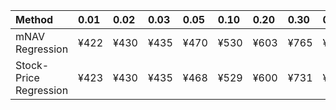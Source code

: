 | Method                 | 0.01   | 0.02   | 0.03   | 0.05   | 0.10   | 0.20   | 0.30   | 0.40   | 0.50   | 0.60   | 0.70   | 0.80   | 0.90   | 0.95   | 0.97   | 0.98   | 0.99   |
|:-----------------------|:-------|:-------|:-------|:-------|:-------|:-------|:-------|:-------|:-------|:-------|:-------|:-------|:-------|:-------|:-------|:-------|:-------|
| mNAV Regression        | ¥422   | ¥430   | ¥435   | ¥470   | ¥530   | ¥603   | ¥765   | ¥938   | ¥1,048 | ¥1,255 | ¥1,396 | ¥1,809 | ¥2,490 | ¥2,798 | ¥2,940 | ¥3,141 | ¥3,144 |
| Stock-Price Regression | ¥423   | ¥430   | ¥435   | ¥468   | ¥529   | ¥600   | ¥731   | ¥871   | ¥961   | ¥1,121 | ¥1,296 | ¥1,736 | ¥2,265 | ¥2,475 | ¥2,592 | ¥2,755 | ¥2,863 |